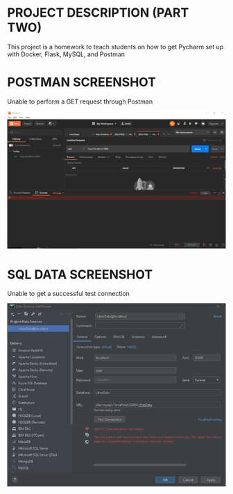 # PROJECT DESCRIPTION (PART TWO)
This project is a homework to teach students on
how to get Pycharm set up with Docker, Flask, MySQL, and Postman

# POSTMAN SCREENSHOT

Unable to perform a GET request through Postman

![OUTPUT](screenshots/postman.png)

# SQL DATA SCREENSHOT

Unable to get a successful test connection

![OUTPUT](screenshots/query.png)
